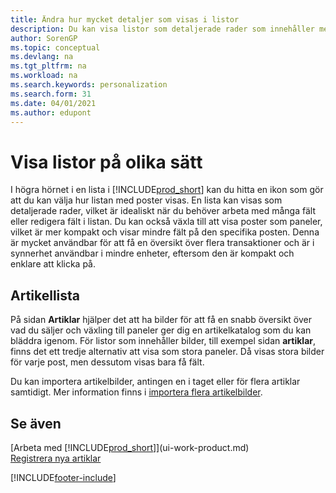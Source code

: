 ```yaml
---
title: Ändra hur mycket detaljer som visas i listor
description: Du kan visa listor som detaljerade rader som innehåller mer information eller som paneler som är lätta att skanna och kan innehålla miniatyrbilder.
author: SorenGP
ms.topic: conceptual
ms.devlang: na
ms.tgt_pltfrm: na
ms.workload: na
ms.search.keywords: personalization
ms.search.form: 31
ms.date: 04/01/2021
ms.author: edupont
---
```

# Visa listor på olika sätt
I högra hörnet i en lista i [!INCLUDE[prod_short](includes/prod_short.md)] kan du hitta en ikon som gör att du kan välja hur listan med poster visas. En lista kan visas som detaljerade rader, vilket är idealiskt när du behöver arbeta med många fält eller redigera fält i listan. Du kan också växla till att visa poster som paneler, vilket är mer kompakt och visar mindre fält på den specifika posten. Denna är mycket användbar för att få en översikt över flera transaktioner och är i synnerhet användbar i mindre enheter, eftersom den är kompakt och enklare att klicka på.

## Artikellista
På sidan **Artiklar** hjälper det att ha bilder för att få en snabb översikt över vad du säljer och växling till paneler ger dig en artikelkatalog som du kan bläddra igenom. För listor som innehåller bilder, till exempel sidan **artiklar**, finns det ett tredje alternativ att visa som stora paneler. Då visas stora bilder för varje post, men dessutom visas bara få fält.

Du kan importera artikelbilder, antingen en i taget eller för flera artiklar samtidigt. Mer information finns i [importera flera artikelbilder](inventory-how-import-item-pictures.md).  

## Se även
[Arbeta med [!INCLUDE[prod_short](includes/prod_short.md)]](ui-work-product.md)  
[Registrera nya artiklar](inventory-how-register-new-items.md)  


[!INCLUDE[footer-include](includes/footer-banner.md)]